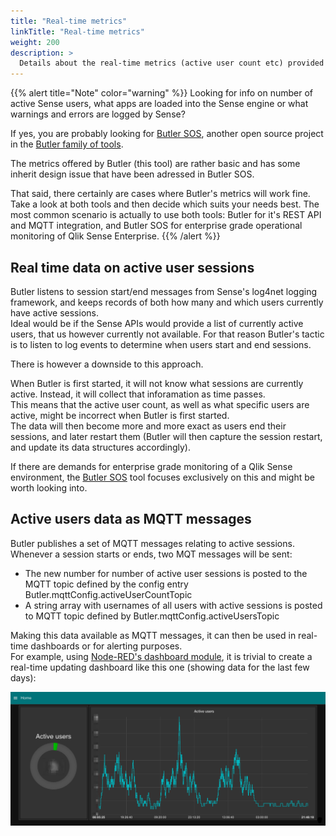 ```yaml
---
title: "Real-time metrics"
linkTitle: "Real-time metrics"
weight: 200
description: >
  Details about the real-time metrics (active user count etc) provided by Butler.
---
```



{{% alert title="Note" color="warning" %}}
Looking for info on number of active Sense users, what apps are loaded into the Sense engine or what warnings and errors are logged by Sense?

If yes, you are probably looking for [Butler SOS](https://butler-sos.ptarmiganlabs.com), another open source project in the [Butler family of tools](https://github.com/ptarmiganlabs).

The metrics offered by Butler (this tool) are rather basic and has some inherit design issue that have been adressed in Butler SOS.  

That said, there certainly are cases where Butler's metrics will work fine.  
Take a look at both tools and then decide which suits your needs best. The most common scenario is actually to use both tools: Butler for it's REST API and MQTT integration, and Butler SOS for enterprise grade operational monitoring of Qlik Sense Enterprise.
{{% /alert %}}

## Real time data on active user sessions  

Butler listens to session start/end messages from Sense's log4net logging framework, and keeps records of both how many and which users currently have active sessions.  
Ideal would be if the Sense APIs would provide a list of currently active users, that us however currently not available. 
For that reason Butler's tactic is to listen to log events to determine when users start and end sessions.   
  
There is however a downside to this approach.  

When Butler is first started, it will not know what sessions are currently active. Instead, it will collect that inforamation as time passes.  
This means that the active user count, as well as what specific users are active, might be incorrect when Butler is first started.  
The data will then become more and more exact as users end their sessions, and later restart them (Butler will then capture the session restart, and update its data structures accordingly).

If there are demands for enterprise grade monitoring of a Qlik Sense environment, the [Butler SOS](https://github.com/ptarmiganlabs/butler-sos) tool focuses exclusively on this and might be worth looking into.

## Active users data as MQTT messages

Butler publishes a set of MQTT messages relating to active sessions.  
Whenever a session starts or ends, two MQT messages will be sent:  

* The new number for number of active user sessions is posted to the MQTT topic defined by the config entry Butler.mqttConfig.activeUserCountTopic
* A string array with usernames of all users with active sessions is posted to MQTT topic defined by Butler.mqttConfig.activeUsersTopic


Making this data available as MQTT messages, it can then be used in real-time dashboards or for alerting purposes.  
For example, using [Node-RED's dashboard module](https://github.com/node-red/node-red-dashboard), it is trivial to create a real-time updating dashboard like this one (showing data for the last few days):

![alt text](active_user_sessions.png "Active user sessions")  
